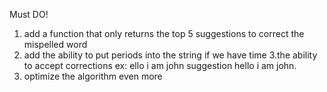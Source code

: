 Must DO!
1. add a function that only returns the top 5 suggestions to correct the mispelled word
2. add the ability to put periods into the string 
if we have time
3.the ability to accept corrections ex: ello i am john suggestion hello i am john.
4. optimize the algorithm even more